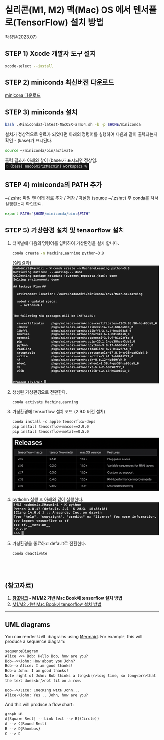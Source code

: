 실리콘(M1, M2) 맥(Mac) OS 에서 텐서플로(TensorFlow) 설치 방법
=====================================================
작성일(2023.07)

## STEP 1) Xcode 개발자 도구 설치
```sh  
xcode-select --install  
```


## STEP 2) miniconda 최신버전 다운로드  
[minicona 다운로드](https://repo.anaconda.com/miniconda/Miniconda3-latest-MacOSX-arm64.sh)


## STEP 3) miniconda 설치  
```sh
bash ./Miniconda3-latest-MacOSX-arm64.sh -b -p $HOME/miniconda
```
설치가 정상적으로 완료가 되었다면 아래의 명령어를 실행하여 다음과 같이 출력되는지 확인 - (base)가 표시된다.
   ```sh
   source ~/miniconda/bin/activate
   ```
출력 결과가 아래와 같이 (base)가 표시되면 정상임.  
![miniconda install check result](./images/miniconda_source_check.png)


## STEP 4) miniconda의 PATH 추가
~/.zshrc 파일 맨 아래 경로 추가 / 저장 / 재실행 (source ~/.zshrc) 후 conda를 쳐서 실행된는지 확인한다.
```sh
export PATH="$HOME/miniconda/bin:$PATH"
```

## STEP 5) 가상환경 설치 및 tensorflow 설치   
1. 터미널에 다음의 명령어를 입력하여 가상환경을 설치 합니다.
   ```sh
   conda create -n MachineLearning python=3.8
   ```  
   (실행결과)
   ![Venv 생성](./images/create%20venv.png)  

2. 생성된 가상환경으로 전환한다.  
   ```sh
   conda activate MachineLearning
   ```

3. 가상환경에 tensorflow 설치 코드 (2.9.0 버전 설치)
   ```
   conda install -c apple tensorflow-deps
   pip install tensorflow-macos==2.9.0
   pip install tensorflow-metal==0.5.0
   ```  
   ![Mac-Tensorflow](./images/mac_tensorflow_release.png)  

4. pythohn 실행 후 아래와 같이 실행한다.  
   ![Alt text](./images/tf_import_result.png)

5. 가상환경을 종료하고 default로 전환한다.  
   ```sh
   conda deactivate
   ```



<br><br>
**(참고자료)**
---
1. **[참조링크] - M1/M2 기반 Mac Book에 tensorflow 설치 방법**  
2. [M1/M2 기반 Mac Book에 tensorflow 설치 방법](https://teddylee777.github.io/tensorflow/tensorflow-silicon-install/#step-3-miniconda-%EC%84%A4%EC%B9%98)


[참조링크]:<https://teddylee777.github.io/tensorflow/tensorflow-silicon-install/#step-3-miniconda-%EC%84%A4%EC%B9%98>   

---

## UML diagrams

You can render UML diagrams using [Mermaid](https://mermaidjs.github.io/). For example, this will produce a sequence diagram:

```mermaid
sequenceDiagram
Alice ->> Bob: Hello Bob, how are you?
Bob-->>John: How about you John?
Bob--x Alice: I am good thanks!
Bob-x John: I am good thanks!
Note right of John: Bob thinks a long<br/>long time, so long<br/>that the text does<br/>not fit on a row.

Bob-->Alice: Checking with John...
Alice->John: Yes... John, how are you?
```

And this will produce a flow chart:

```mermaid
graph LR
A[Square Rect] -- Link text --> B((Circle))
A --> C(Round Rect)
B --> D{Rhombus}
C --> D
```

[//]: # (These are reference links used in the body of this note and get stripped out when the markdown processor does its job. There is no need to format nicely because it shouldn't be seen. Thanks SO - http://stackoverflow.com/questions/4823468/store-comments-in-markdown-syntax)

   [dill]: <https://github.com/joemccann/dillinger>
   [git-repo-url]: <https://github.com/joemccann/dillinger.git>
   [john gruber]: <http://daringfireball.net>
   [df1]: <http://daringfireball.net/projects/markdown/>
   [markdown-it]: <https://github.com/markdown-it/markdown-it>
   [Ace Editor]: <http://ace.ajax.org>
   [node.js]: <http://nodejs.org>
   [Twitter Bootstrap]: <http://twitter.github.com/bootstrap/>
   [jQuery]: <http://jquery.com>
   [@tjholowaychuk]: <http://twitter.com/tjholowaychuk>
   [express]: <http://expressjs.com>
   [AngularJS]: <http://angularjs.org>
   [Gulp]: <http://gulpjs.com>

   [PlDb]: <https://github.com/joemccann/dillinger/tree/master/plugins/dropbox/README.md>
   [PlGh]: <https://github.com/joemccann/dillinger/tree/master/plugins/github/README.md>
   [PlGd]: <https://github.com/joemccann/dillinger/tree/master/plugins/googledrive/README.md>
   [PlOd]: <https://github.com/joemccann/dillinger/tree/master/plugins/onedrive/README.md>
   [PlMe]: <https://github.com/joemccann/dillinger/tree/master/plugins/medium/README.md>
   [PlGa]: <https://github.com/RahulHP/dillinger/blob/master/plugins/googleanalytics/README.md>



